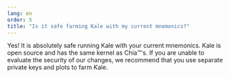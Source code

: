 ```yaml
---
lang: en
order: 5
title: "Is it safe farming Kale with my current mnemonics?"
---
```


Yes! It is absolutely safe running Kale with your current mnemonics. Kale is open source and has the same kernel as Chia&trade;'s. If you are unable to evaluate the security of our changes, we recommend that you use separate private keys and plots to farm Kale.

